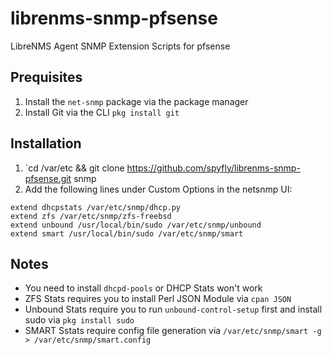 # librenms-snmp-pfsense
LibreNMS Agent SNMP Extension Scripts for pfsense

## Prequisites
1. Install the `net-snmp` package via the package manager
2. Install Git via the CLI `pkg install git`

## Installation
1. `cd /var/etc && git clone https://github.com/spyfly/librenms-snmp-pfsense.git snmp
2. Add the following lines under Custom Options in the netsnmp UI: 
```
extend dhcpstats /var/etc/snmp/dhcp.py
extend zfs /var/etc/snmp/zfs-freebsd
extend unbound /usr/local/bin/sudo /var/etc/snmp/unbound
extend smart /usr/local/bin/sudo /var/etc/snmp/smart
```

## Notes
- You need to install `dhcpd-pools` or DHCP Stats won't work
- ZFS Stats requires you to install Perl JSON Module via `cpan JSON`
- Unbound Stats require you to run `unbound-control-setup` first and install sudo via `pkg install sudo`
- SMART Sstats require config file generation via `/var/etc/snmp/smart -g > /var/etc/snmp/smart.config`